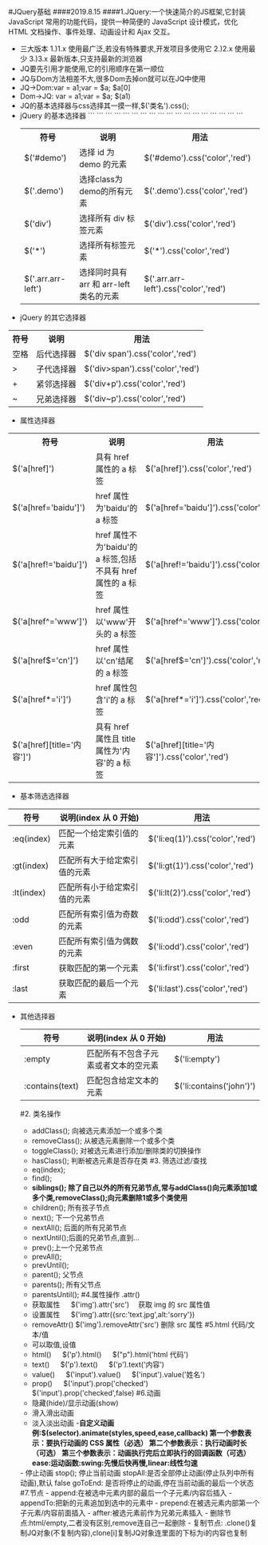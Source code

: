 #JQuery基础
####2019.8.15
####1.JQuery:一个快速简介的JS框架,它封装 JavaScript 常用的功能代码，提供一种简便的 JavaScript 设计模式，优化 HTML 文档操作、事件处理、动画设计和 Ajax 交互。
- 三大版本
  1.)1.x  使用最广泛,若没有特殊要求,开发项目多使用它
  2.)2.x 使用最少
  3.)3.x 最新版本,只支持最新的浏览器
- JQ要先引用才能使用,它的引用顺序在第一顺位
- JQ与Dom方法相差不大,很多Dom去掉on就可以在JQ中使用
- JQ→Dom:var = a1;var = $a;  $a[0]
- Dom→JQ: var = a1;var = $a;  $(a1)
- JQ的基本选择器与css选择其一摸一样,$('类名').css();
- jQuery 的基本选择器
  <table>
      <tr>
          <th>符号</th>
          ```
          <th>说明</th>
          ```
          <th>用法</th>
          ```
      </tr>
        <tr>
          <td>$('#demo')</td>
          ```
          <td>选择 id 为 demo 的元素</td>
          ```
          <td>$('#demo').css('color','red')</td>
          ```
      </tr>
       <tr>
          <td>$('.demo')</td>
          ```
          <td>选择class为demo的所有元素</td>
          ```
          <td>$('.demo').css('color','red')</td>
          ```
      </tr>
         <tr>
          <td>$('div')</td>
          ```
          <td>选择所有 div 标签元素</td>
          ```
          <td>$('div').css('color','red')</td>
          ```
      </tr>
          <tr>
          <td>$('*')</td>
          ```
          <td>选择所有标签元素</td>
          ```
          <td>$('*').css('color','red')</td>
          ```
      </tr>
          <tr>
          <td>$('.arr.arr-left')</td>
          ```
          <td>	选择同时具有 arr 和 arr-left 类名的元素	</td>
          ```
          <td>$('.arr.arr-left').css('color','red')</td>
          ```
      </tr>
  </table>
- jQuery 的其它选择器
<table>
  <tr>
<th>符号</th>
<th >说明</th>
<th >用法</th>
</tr>
<tr>
<td>空格</td>
<td >后代选择器</td>
<td >$('div span').css('color','red')</td>
</tr>
<tr>
<td>&gt;</td>
<td >子代选择器</td>
<td>$('div&gt;span').css('color','red')</td>
</tr>
<tr>
<td>+</td>
<td >紧邻选择器</td>
<td >$('div+p').css('color','red')</td>
</tr>
<tr>
<td>~</td>
<td >兄弟选择器</td>
<td >$('div~p').css('color','red')</td>
</tr>
</table>

- 属性选择器
<table>
<tr>
<th>符号</th>
<th >说明</th>
<th >用法</th>
</tr>
<tr>
<td>$('a[href]')</td>
<td >具有 href 属性的 a 标签</td>
<td >$('a[href]').css('color','red')</td>
</tr>
<tr>
<td>$('a[href='baidu']')</td>
<td >href 属性为'baidu'的 a 标签</td>
<td >$('a[href='baidu']').css('color','red')</td>
</tr>
<tr>
<td>$('a[href!='baidu']')</td>
<td >href 属性不为'baidu'的 a 标签,包括不具有 href 属性的 a 标签</td>
<td >$('a[href!='baidu']').css('color','red')</td>
</tr>
<tr>
<td>$('a[href^='www']')</td>
<td >href 属性以'www'开头的 a 标签</td>
<td >$('a[href^='www']').css('color','red')</td>
</tr>
<tr>
<td>$('a[href$='cn']')</td>
<td ">href 属性以'cn'结尾的 a 标签</td>
<td >$('a[href$='cn']').css('color','red')</td>
</tr>
<tr>
<td>$('a[href*='i']')</td>
<td >href 属性包含'i'的 a 标签</td>
<td >$('a[href*='i']').css('color','red')</td>
</tr>
<tr>
<td>$('a[href][title='内容']')</td>
<td >具有 href 属性且 title 属性为'内容'的 a 标签</td>
<td >$('a[href][title='内容']').css('color','red')</td>
</tr>
</table>

- 基本筛选选择器
<table>
<thead>
<tr>
<th>符号</th>
<th >说明(index 从 0 开始)</th>
<th >用法</th>
</tr>
</thead>
<tbody>
<tr>
<td>:eq(index)</td>
<td >匹配一个给定索引值的元素</td>
<td >$('li:eq(1)').css('color','red')</td>
</tr>
<tr>
<td>:gt(index)</td>
<td >匹配所有大于给定索引值的元素</td>
<td >$('li:gt(1)').css('color','red')</td>
</tr>
<tr>
<td>:lt(index)</td>
<td >匹配所有小于给定索引值的元素</td>
<td >$('li:lt(2)').css('color','red')</td>
</tr>
<tr>
<td>:odd</td>
<td >匹配所有索引值为奇数的元素</td>
<td >$('li:odd').css('color','red')</td>
</tr>
<tr>
<td>:even</td>
<td >匹配所有索引值为偶数的元素</td>
<td >$('li:odd').css('color','red')</td>
</tr>
<tr>
<td>:first</td>
<td >获取匹配的第一个元素</td>
<td >$('li:first').css('color','red')</td>
</tr>
<tr>
<td>:last</td>
<td >获取匹配的最后一个元素</td>
<td >$('li:last').css('color','red')</td>
</tr>
</table>

- 其他选择器
  <table>
<tr>
<th>符号</th>
<th >说明(index 从 0 开始)</th>
<th >用法</th>
</tr>
</thead>
<tbody>
<tr>
<td>:empty</td>
<td >匹配所有不包含子元素或者文本的空元素</td>
<td >$('li:empty')</td>
</tr>
<tr>
<td>:contains(text)</td>
<td>匹配包含给定文本的元素</td>
<td >$('li:contains('john')')</td>
</tr>
</table>

#2. 类名操作
- addClass(); 向被选元素添加一个或多个类
- removeClass(); 从被选元素删除一个或多个类
- toggleClass(); 对被选元素进行添加/删除类的切换操作
- hasClass(); 判断被选元素是否存在类
#3. 筛选过滤/查找
- eq(index);
- find();
- <strong>siblings(); 除了自己以外的所有兄弟节点,常与addClass()向元素添加1或多个类,removeClass();向元素删除1或多个类使用</strong>
- children(); 所有孩子节点
- next(); 下一个兄弟节点
- nextAll(); 后面的所有兄弟节点
- nextUntil();后面的兄弟节点,直到...
- prev();上一个兄弟节点
- prevAll();
- prevUntil();
- parent(); 父节点
- parents(); 所有父节点
- parentsUntil();
#4.属性操作 .attr()
- 获取属性   $('img').attr('src')  获取 img 的 src 属性值
- 设置属性   $('img').attr({src:'text.jpg',alt:'sorry'})
- removeAttr() $('img').removeAttr('src') 删除 src 属性
#5.html 代码/文本/值
- 可以取值,设值
- html()   $('p').html()   $("p").html('html 代码')
- text()   $('p').text()   $('p').text('内容')
- value()   $('input').value()   $('input').value('姓名')
- prop()   $('input').prop('checked')   $('input').prop('checked',false)
#6.动画
- 隐藏(hide)/显示动画(show)
- 滑入滑出动画
- 淡入淡出动画
-<strong>自定义动画
例:$(selector).animate(styles,speed,ease,callback)
第一个参数表示：要执行动画的 CSS 属性（必选）
第二个参数表示：执行动画时长（可选）
第三个参数表示：动画执行完后立即执行的回调函数（可选）
ease:运动函数:swing:先慢后快再慢,linear:线性匀速
</strong>
- 停止动画
stop(); 停止当前动画
stopAll:是否全部停止动画(停止队列中所有动画),默认 false
goToEnd: 是否将停止的动画,停在当前动画的最后一个状态
#7.节点
- append:在被选中元素内部的最后一个子元素/内容后插入
- appendTo:把新的元素追加到选中的元素中
- prepend:在被选元素内部第一个子元素/内容前面插入
- affter:被选元素前作为兄弟元素插入
- 删除节点:html/empty,二者没有区别,remove连自己一起删除
- 复制节点: .clone()复制JQ对象(不复制内容),clone[i]复制JQ对象连里面的下标为i的内容也复制